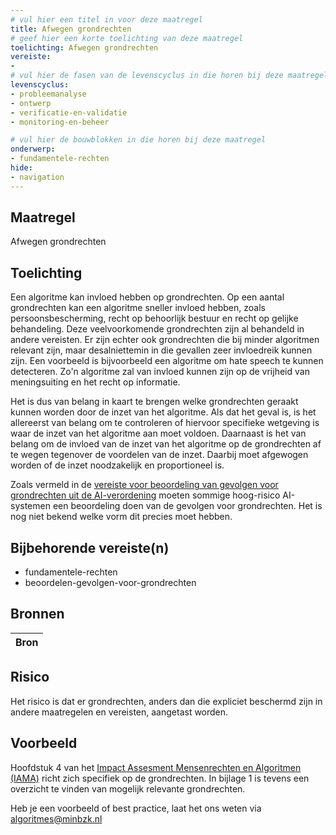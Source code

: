 ```yaml
---
# vul hier een titel in voor deze maatregel
title: Afwegen grondrechten
# geef hier een korte toelichting van deze maatregel
toelichting: Afwegen grondrechten
vereiste:
- 
# vul hier de fasen van de levenscyclus in die horen bij deze maatregel
levenscyclus:
- probleemanalyse
- ontwerp
- verificatie-en-validatie
- monitoring-en-beheer

# vul hier de bouwblokken in die horen bij deze maatregel
onderwerp: 
- fundamentele-rechten
hide:
- navigation
---
```


<!-- Let op! onderstaande regel met 'tags' niet weghalen! Deze maakt automatisch de knopjes op basis van de metadata  -->
<!-- tags -->

## Maatregel
Afwegen grondrechten

## Toelichting 
<!-- Geef hier een toelichting van deze maatregel -->
Een algoritme kan invloed hebben op grondrechten. Op een aantal grondrechten kan een algoritme sneller invloed hebben, zoals persoonsbescherming, recht op behoorlijk bestuur en recht op gelijke behandeling.
Deze veelvoorkomende grondrechten zijn al behandeld in andere vereisten.
Er zijn echter ook grondrechten die bij minder algoritmen relevant zijn, maar desalniettemin in die gevallen zeer invloedreik kunnen zijn.
Een voorbeeld is bijvoorbeeld een algoritme om hate speech te kunnen detecteren. Zo'n algoritme zal van invloed kunnen zijn op de vrijheid van meningsuiting en het recht op informatie.

Het is dus van belang in kaart te brengen welke grondrechten geraakt kunnen worden door de inzet van het algoritme.
Als dat het geval is, is het allereerst van belang om te controleren of hiervoor specifieke wetgeving is waar de inzet van het algoritme aan moet voldoen.
Daarnaast is het van belang om de invloed van de inzet van het algoritme op de grondrechten af te wegen tegenover de voordelen van de inzet.
Daarbij moet afgewogen worden of de inzet noodzakelijk en proportioneel is.

Zoals vermeld in de [vereiste voor beoordeling van gevolgen voor grondrechten uit de AI-verordening](../vereisten/beoordelen_gevolgen_voor_grondrechten.md) moeten sommige hoog-risico AI-systemen een beoordeling doen van de gevolgen voor grondrechten. Het is nog niet bekend welke vorm dit precies moet hebben.

## Bijbehorende vereiste(n)
<!-- Hier volgt een lijst met vereisten op basis van de in de metadata ingevulde vereiste -->
- fundamentele-rechten
- beoordelen-gevolgen-voor-grondrechten

<!-- Let op! onderstaande regel met 'list_vereisten_on_maatregelen_page' niet weghalen! Deze maakt automatisch een lijst van bijbehorende verseisten op basis van de metadata  -->
<!-- list_vereisten_on_maatregelen_page -->

## Bronnen 
<!-- Vul hier de relevante bronnen in voor deze maatregel -->

| Bron                        |
|-----------------------------|


## Risico 
<!-- vul hier het specifieke risico in dat kan worden gemitigeerd met behulp van deze maatregel -->
Het risico is dat er grondrechten, anders dan die expliciet beschermd zijn in andere maatregelen en vereisten, aangetast worden.

## Voorbeeld
<!-- Voeg hier een voorbeeld toe, door er bijvoorbeeld naar te verwijzen -->
Hoofdstuk 4 van het [Impact Assesment Mensenrechten en Algoritmen (IAMA)](../instrumenten/IAMA.md) richt zich specifiek op de grondrechten. In bijlage 1 is tevens een overzicht te vinden van mogelijk relevante grondrechten.

Heb je een voorbeeld of best practice, laat het ons weten via [algoritmes@minbzk.nl](mailto:algoritmes@minbzk.nl)
